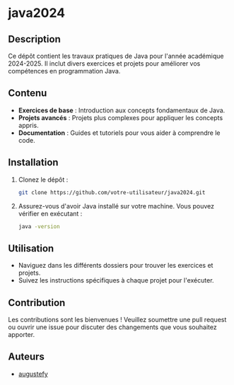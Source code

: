 # java2024

## Description
Ce dépôt contient les travaux pratiques de Java pour l'année académique 2024-2025. Il inclut divers exercices et projets pour améliorer vos compétences en programmation Java.

## Contenu
- **Exercices de base** : Introduction aux concepts fondamentaux de Java.
- **Projets avancés** : Projets plus complexes pour appliquer les concepts appris.
- **Documentation** : Guides et tutoriels pour vous aider à comprendre le code.

## Installation
1. Clonez le dépôt :
   ```bash
   git clone https://github.com/votre-utilisateur/java2024.git
   ```
2. Assurez-vous d'avoir Java installé sur votre machine. Vous pouvez vérifier en exécutant :
   ```bash
   java -version
   ```

## Utilisation
- Naviguez dans les différents dossiers pour trouver les exercices et projets.
- Suivez les instructions spécifiques à chaque projet pour l'exécuter.

## Contribution
Les contributions sont les bienvenues ! Veuillez soumettre une pull request ou ouvrir une issue pour discuter des changements que vous souhaitez apporter.


## Auteurs
- [augustefy](https://github.com/augustefy)
